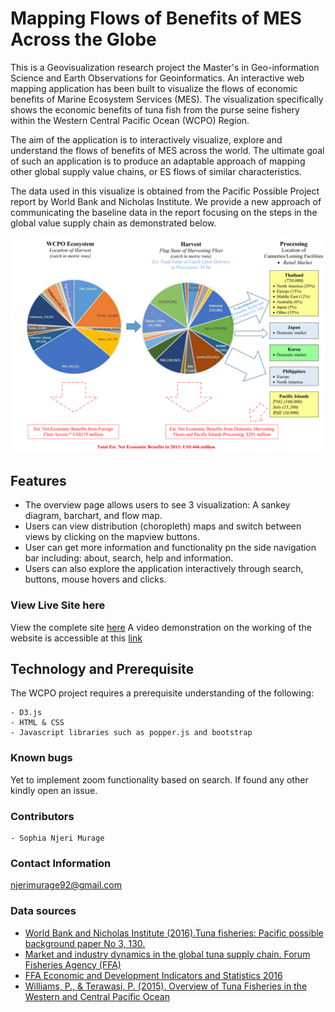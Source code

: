 # Mapping Flows of Benefits of MES Across the Globe

This is a Geovisualization research project the Master's in Geo-information Science and Earth Observations for Geoinformatics. 
An interactive web mapping application has been built to visualize the flows of economic benefits of Marine Ecosystem Services (MES).
The visualization specifically shows the economic benefits of tuna fish from the purse seine fishery within the Western Central Pacific Ocean (WCPO) Region. 
									
The aim of the application is to interactively visualize, explore and understand the flows of benefits of MES across the world.
The ultimate goal of such an application is to produce an adaptable approach of mapping other global supply value chains, or ES flows of  similar characteristics.
								

The data used in this visualize is obtained from the Pacific Possible Project report by World Bank and Nicholas Institute.
We provide a new approach of communicating the baseline data in the report focusing on the steps in the global value supply chain as demonstrated below.
									
![](https://github.com/SophiaNM/WCPO_Visualization/blob/master/images/global_supply_valuechain.png)

## Features
- The overview page allows users to see 3 visualization: A sankey diagram, barchart, and flow map.
- Users can view distribution (choropleth) maps and switch between views by clicking on the mapview buttons.
- User can get more information and functionality pn the side navigation bar including: about, search, help and information.
- Users can also explore the application interactively through search, buttons, mouse hovers and clicks.


### View Live Site here
View the complete site [here](https://smurage.com/wcpo/)
A video demonstration on the working of the website is accessible at this [link](https://youtu.be/tKna2vf-isQ)

## Technology and Prerequisite
The WCPO project requires a prerequisite understanding of the following:
   
    - D3.js
    - HTML & CSS
    - Javascript libraries such as popper.js and bootstrap

### Known bugs
Yet to implement zoom functionality based on search. 
If found any other kindly open an issue.

### Contributors
    - Sophia Njeri Murage

### Contact Information
njerimurage92@gmail.com 

### Data sources
- [World Bank and Nicholas Institute (2016).Tuna fisheries: Pacific possible background paper No 3, 130.](http://documents.worldbank.org/curated/en/966441503678446432/pdf/119107-WP-PUBLIC-P154324-133p-PPTunafisheriesbackgroundfinal.pdf)
- [Market and industry dynamics in the global tuna supply chain. Forum Fisheries Agency (FFA)](https://www.ffa.int/node/567)
- [FFA Economic and Development Indicators and Statistics 2016](https://www.ffa.int/node/1877)
- [Williams, P., & Terawasi, P. (2015). Overview of Tuna Fisheries in the Western and Central Pacific Ocean](https://www.wcpfc.int/node/21762)